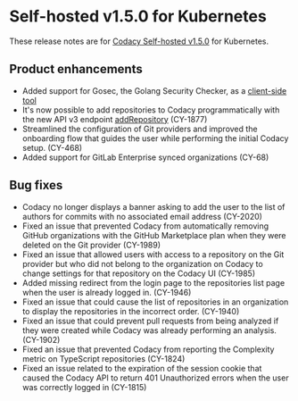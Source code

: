 # Self-hosted v1.5.0 for Kubernetes

These release notes are for [Codacy Self-hosted v1.5.0](https://github.com/codacy/chart/releases/tag/1.5.0) for Kubernetes.

## Product enhancements

-    Added support for Gosec, the Golang Security Checker, as a [client-side tool](../../related-tools/client-side-tools.md)
-    It's now possible to add repositories to Codacy programmatically with the new API v3 endpoint [addRepository](https://app.codacy.com/api/api-docs#addrepository) (CY-1877)
-    Streamlined the configuration of Git providers and improved the onboarding flow that guides the user while performing the initial Codacy setup. (CY-468)
-    Added support for GitLab Enterprise synced organizations (CY-68)

## Bug fixes

-    Codacy no longer displays a banner asking to add the user to the list of authors for commits with no associated email address (CY-2020)
-    Fixed an issue that prevented Codacy from automatically removing GitHub organizations with the GitHub Marketplace plan when they were deleted on the Git provider (CY-1989)
-    Fixed an issue that allowed users with access to a repository on the Git provider but who did not belong to the organization on Codacy to change settings for that repository on the Codacy UI (CY-1985)
-    Added missing redirect from the login page to the repositories list page when the user is already logged in. (CY-1946)
-    Fixed an issue that could cause the list of repositories in an organization to display the repositories in the incorrect order. (CY-1940)
-    Fixed an issue that could prevent pull requests from being analyzed if they were created while Codacy was already performing an analysis. (CY-1902)
-    Fixed an issue that prevented Codacy from reporting the Complexity metric on TypeScript repositories (CY-1824)
-    Fixed an issue related to the expiration of the session cookie that caused the Codacy API to return 401 Unauthorized errors when the user was correctly logged in (CY-1815)
